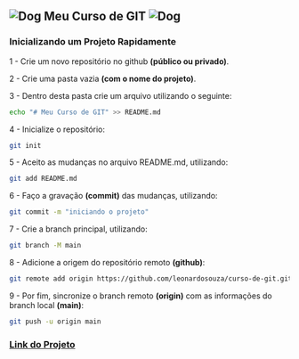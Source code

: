 ## ![Dog](https://pipz.com/static/images/blog/eddie.png) Meu Curso de GIT ![Dog](https://pipz.com/static/images/blog/eddie.png)

### Inicializando um Projeto Rapidamente

1 - Crie um novo repositório no github **(público ou privado)**.

2 - Crie uma pasta vazia **(com o nome do projeto)**.

3 - Dentro desta pasta crie um arquivo utilizando o seguinte:

```bash
echo "# Meu Curso de GIT" >> README.md
```

4 - Inicialize o repositório:

```bash
git init
```

5 - Aceito as mudanças no arquivo README.md, utilizando:

```bash
git add README.md
```

6 - Faço a gravação **(commit)** das mudanças, utilizando:

```bash
git commit -m "iniciando o projeto"
```

7 - Crie a branch principal, utilizando:

```bash
git branch -M main
```

8 - Adicione a origem do repositório remoto **(github)**:

```bash
git remote add origin https://github.com/leonardosouza/curso-de-git.git
```

9 - Por fim, sincronize o branch remoto **(origin)** com as informações do branch local **(main)**:

```bash
git push -u origin main
```

### [Link do Projeto](https://github.com/leonardosouza/curso-de-git)
